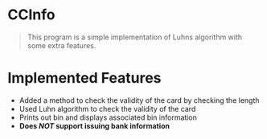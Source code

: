 # CCInfo
> This program is a simple implementation of Luhns algorithm with some extra features.

# Implemented Features
- Added a method to check the validity of the card by checking the length
- Used Luhn algorithm to check the validity of the card
- Prints out bin and displays associated bin information
- **Does *NOT* support issuing bank information**
